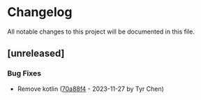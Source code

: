 # Changelog

All notable changes to this project will be documented in this file.

## [unreleased]

### Bug Fixes

- Remove kotlin ([70a88f4](70a88f4705dea3abf23c1f0ae98eaeff0003feb8) - 2023-11-27 by Tyr Chen)

<!-- generated by git-cliff -->
